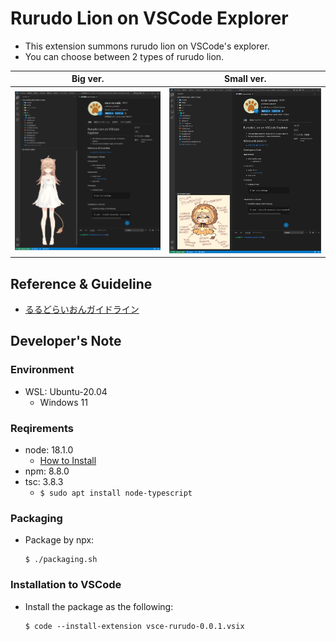 # Rurudo Lion on VSCode Explorer
- This extension summons rurudo lion on VSCode's explorer.
- You can choose between 2 types of rurudo lion.

|Big ver.|Small ver.|
|---|---|
|![](media/vsce-rurudo_001.png)|![](media/vsce-rurudo_002.png)|

## Reference & Guideline
- [るるどらいおんガイドライン](https://www.fanbox.cc/@rurudot/posts/3802639)

## Developer's Note

### Environment
- WSL: Ubuntu-20.04
  - Windows 11

### Reqirements
- node: 18.1.0
  - [How to Install](https://docs.microsoft.com/ja-jp/windows/dev-environment/javascript/nodejs-on-wsl)
- npm: 8.8.0
- tsc: 3.8.3
  - `$ sudo apt install node-typescript`

### Packaging
- Package by npx:
  ```
  $ ./packaging.sh
  ```

### Installation to VSCode
- Install the package as the following:
  ```
  $ code --install-extension vsce-rurudo-0.0.1.vsix
  ```
